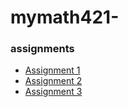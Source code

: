 # mymath421-

### assignments

- [Assignment 1](Assignment1.html)
- [Assignment 2](assignment2.html)
- [Assignment 3](assignment3.html)



